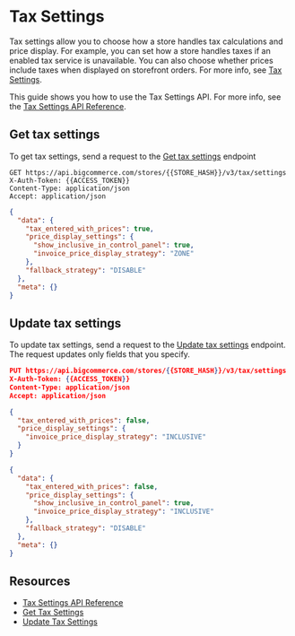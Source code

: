 # Tax Settings

Tax settings allow you to choose how a store handles tax calculations and price display. For example, you can set how a store handles taxes if an enabled tax service is unavailable. You can also choose whether prices include taxes when displayed on storefront orders. For more info, see [Tax Settings](https://support.bigcommerce.com/s/article/Tax-Overview?language=en_US#tax-settings).

This guide shows you how to use the Tax Settings API. For more info, see the [Tax Settings API Reference](/api-reference/store-management/tax-settings). 

## Get tax settings

To get tax settings, send a request to the [Get tax settings](/api-reference/store-management/tax-settings/tax-settings/get-tax-settings) endpoint

<!--
type: tab
title: Request
-->

```http title="Example request: Get tax settings" lineNumbers
GET https://api.bigcommerce.com/stores/{{STORE_HASH}}/v3/tax/settings
X-Auth-Token: {{ACCESS_TOKEN}}
Content-Type: application/json
Accept: application/json
```

<!--
type: tab
title: Response
-->

```json title="Example response: Get tax settings" lineNumbers 
{
  "data": {
    "tax_entered_with_prices": true,
    "price_display_settings": {
      "show_inclusive_in_control_panel": true,
      "invoice_price_display_strategy": "ZONE"
    },
    "fallback_strategy": "DISABLE"
  },
  "meta": {}
}
```

<!-- type: tab-end -->

## Update tax settings

To update tax settings, send a request to the [Update tax settings](/api-reference/store-management/tax-settings/tax-settings/update-tax-settings) endpoint. The request updates only fields that you specify.

<!--
type: tab
title: Request
-->

```json title="Example request: Update tax settings" lineNumbers
PUT https://api.bigcommerce.com/stores/{{STORE_HASH}}/v3/tax/settings
X-Auth-Token: {{ACCESS_TOKEN}}
Content-Type: application/json
Accept: application/json

{
  "tax_entered_with_prices": false,
  "price_display_settings": {
    "invoice_price_display_strategy": "INCLUSIVE"
  }
}
```

<!--
type: tab
title: Response
-->

```json title="Example response: Update tax settings" lineNumbers 
{
  "data": {
    "tax_entered_with_prices": false,
    "price_display_settings": {
      "show_inclusive_in_control_panel": true,
      "invoice_price_display_strategy": "INCLUSIVE"
    },
    "fallback_strategy": "DISABLE"
  },
  "meta": {}
}
```

<!-- type: tab-end -->

## Resources

- [Tax Settings API Reference](/api-reference/store-management/tax-settings)
- [Get Tax Settings](/api-reference/store-management/tax-settings/tax-settings/get-tax-settings)
- [Update Tax Settings](/api-reference/store-management/tax-settings/tax-settings/update-tax-settings)
